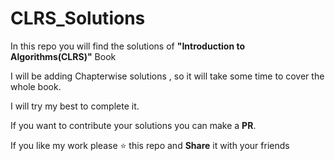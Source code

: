 # CLRS_Solutions

In this repo you will find the solutions of **"Introduction to Algorithms(CLRS)"** Book

I will be adding Chapterwise solutions , so it will take some time to cover the whole book. 

I will try my best to complete it.

If you want to contribute your solutions you can make a **PR**.

If you like my work please ⭐ this repo and **Share** it with your friends
